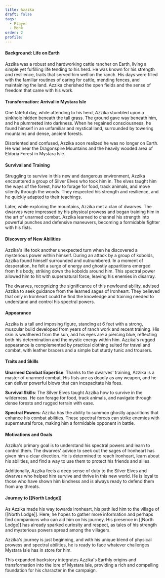 ```yaml
---
title: Azzika
draft: false
tags:
  - Player
  - Monk
order: 2
profile:
---
```



#### Background: Life on Earth

Azzika was a robust and hardworking cattle rancher on Earth, living a simple yet fulfilling life tending to his herd. He was known for his strength and resilience, traits that served him well on the ranch. His days were filled with the familiar routines of caring for cattle, mending fences, and maintaining the land. Azzika cherished the open fields and the sense of freedom that came with his work.

#### Transformation: Arrival in Mystara Isle

One fateful day, while attending to his herd, Azzika stumbled upon a sinkhole hidden beneath the tall grass. The ground gave way beneath him, and he plummeted into darkness. When he regained consciousness, he found himself in an unfamiliar and mystical land, surrounded by towering mountains and dense, ancient forests.

Disoriented and confused, Azzika soon realized he was no longer on Earth. He was near the Dragonspire Mountains and the heavily wooded area of Eldoria Forest in Mystara Isle.

#### Survival and Training

Struggling to survive in this new and dangerous environment, Azzika encountered a group of Silver Elves who took him in. The elves taught him the ways of the forest, how to forage for food, track animals, and move silently through the woods. They respected his strength and resilience, and he quickly adapted to their teachings.

Later, while exploring the mountains, Azzika met a clan of dwarves. The dwarves were impressed by his physical prowess and began training him in the art of unarmed combat. Azzika learned to channel his strength into powerful punches and defensive maneuvers, becoming a formidable fighter with his fists.

#### Discovery of New Abilities

Azzika's life took another unexpected turn when he discovered a mysterious power within himself. During an attack by a group of kobolds, Azzika found himself surrounded and outnumbered. In a moment of desperation, he felt a surge of energy and ghostly apparitions emerged from his body, striking down the kobolds around him. This spectral power allowed him to hit with supernatural force, leaving his enemies in disarray.

The dwarves, recognizing the significance of this newfound ability, advised Azzika to seek guidance from the learned sages of Ironheart. They believed that only in Ironheart could he find the knowledge and training needed to understand and control his spectral powers.

#### Appearance

Azzika is a tall and imposing figure, standing at 6 feet with a strong, muscular build developed from years of ranch work and recent training. His skin is weathered from the sun, and his eyes are a piercing blue, reflecting both his determination and the mystic energy within him. Azzika's rugged appearance is complemented by practical clothing suited for travel and combat, with leather bracers and a simple but sturdy tunic and trousers.

#### Traits and Skills

**Unarmed Combat Expertise**: Thanks to the dwarves' training, Azzika is a master of unarmed combat. His fists are as deadly as any weapon, and he can deliver powerful blows that can incapacitate his foes.

**Survival Skills**: The Silver Elves taught Azzika how to survive in the wilderness. He can forage for food, track animals, and navigate through dense forests and rugged terrain with ease.

**Spectral Powers**: Azzika has the ability to summon ghostly apparitions that enhance his combat abilities. These spectral forces can strike enemies with supernatural force, making him a formidable opponent in battle.

#### Motivations and Goals

Azzika's primary goal is to understand his spectral powers and learn to control them. The dwarves' advice to seek out the sages of Ironheart has given him a clear direction. He is determined to reach Ironheart, learn about his abilities, and find a way to use them to protect his friends and allies.

Additionally, Azzika feels a deep sense of duty to the Silver Elves and dwarves who helped him survive and thrive in this new world. He is loyal to those who have shown him kindness and is always ready to defend them from any threats.

#### Journey to [[North Lodge]]

As Azzika made his way towards Ironheart, his path led him to the village of [[North Lodge]]. Here, he hopes to gather more information and perhaps find companions who can aid him on his journey. His presence in [[North Lodge]] has already sparked curiosity and respect, as tales of his strength and mysterious powers spread among the villagers.

Azzika's journey is just beginning, and with his unique blend of physical prowess and spectral abilities, he is ready to face whatever challenges Mystara Isle has in store for him.

This expanded backstory integrates Azzika's Earthly origins and transformation into the lore of Mystara Isle, providing a rich and compelling foundation for his character in the campaign.